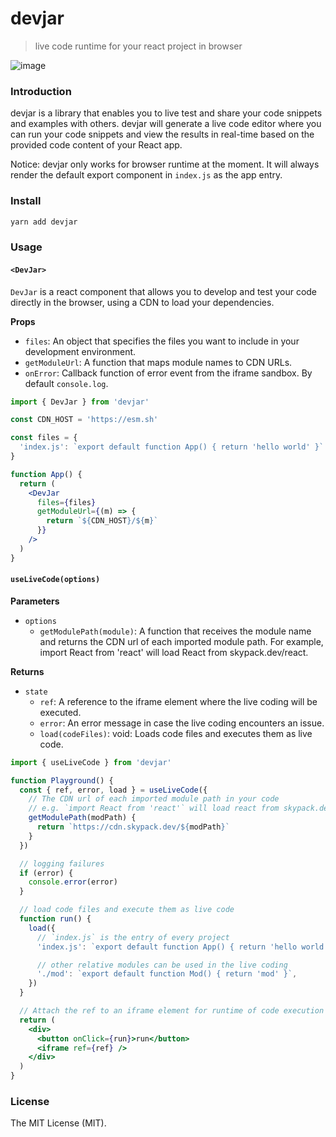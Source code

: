 # devjar
> live code runtime for your react project in browser


![image](https://repository-images.githubusercontent.com/483779830/28347c03-774a-4766-b113-54041fad1e72)

### Introduction

devjar is a library that enables you to live test and share your code snippets and examples with others. devjar will generate a live code editor where you can run your code snippets and view the results in real-time based on the provided code content of your React app. 

Notice: devjar only works for browser runtime at the moment. It will always render the default export component in `index.js` as the app entry.

### Install

```sh
yarn add devjar
```


### Usage

#### `<DevJar>`

`DevJar` is a react component that allows you to develop and test your code directly in the browser, using a CDN to load your dependencies.

**Props**

* `files`: An object that specifies the files you want to include in your development environment.
* `getModuleUrl`: A function that maps module names to CDN URLs.
* `onError`: Callback function of error event from the iframe sandbox. By default `console.log`.


```jsx
import { DevJar } from 'devjar'

const CDN_HOST = 'https://esm.sh'

const files = {
  'index.js': `export default function App() { return 'hello world' }`
}

function App() {
  return (
    <DevJar
      files={files}
      getModuleUrl={(m) => {
        return `${CDN_HOST}/${m}`
      }}
    />
  )
}
```

#### `useLiveCode(options)`

**Parameters**

* `options`
  * `getModulePath(module)`: A function that receives the module name and returns the CDN url of each imported module path. For example, import React from 'react' will load React from skypack.dev/react.

**Returns**

* `state`
  * `ref`: A reference to the iframe element where the live coding will be executed.
  * `error`: An error message in case the live coding encounters an issue.
  * `load(codeFiles)`: void: Loads code files and executes them as live code.

```jsx
import { useLiveCode } from 'devjar'

function Playground() {
  const { ref, error, load } = useLiveCode({
    // The CDN url of each imported module path in your code
    // e.g. `import React from 'react'` will load react from skypack.dev/react
    getModulePath(modPath) {
      return `https://cdn.skypack.dev/${modPath}`
    }
  })

  // logging failures
  if (error) {
    console.error(error)
  }

  // load code files and execute them as live code
  function run() {
    load({
      // `index.js` is the entry of every project
      'index.js': `export default function App() { return 'hello world' }`,

      // other relative modules can be used in the live coding
      './mod': `export default function Mod() { return 'mod' }`,
    })
  }

  // Attach the ref to an iframe element for runtime of code execution
  return (
    <div>
      <button onClick={run}>run</button>
      <iframe ref={ref} />
    </div>
  )
}
```

### License

The MIT License (MIT).


